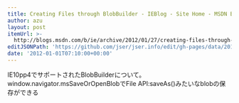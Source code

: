 ```yaml
---
title: Creating Files through BlobBuilder - IEBlog - Site Home - MSDN Blogs
author: azu
layout: post
itemUrl: >-
  http://blogs.msdn.com/b/ie/archive/2012/01/27/creating-files-through-blobbuilder.aspx
editJSONPath: 'https://github.com/jser/jser.info/edit/gh-pages/data/2012/01/index.json'
date: '2012-01-01T07:10:00+00:00'
---
```

IE10pp4でサポートされたBlobBuilderについて。
window.navigator.msSaveOrOpenBlobでFile API:saveAs()みたいなblobの保存ができる
